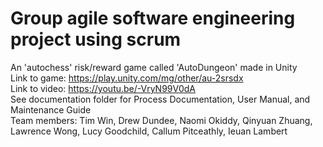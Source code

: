 # Group agile software engineering project using scrum  
An 'autochess' risk/reward game called 'AutoDungeon' made in Unity  
Link to game: https://play.unity.com/mg/other/au-2srsdx  
Link to video: https://youtu.be/-VryN99V0dA  
See documentation folder for Process Documentation, User Manual, and Maintenance Guide  
Team members: Tim Win, Drew Dundee, Naomi Okiddy, Qinyuan Zhuang, Lawrence Wong, Lucy Goodchild, Callum Pitceathly, Ieuan Lambert  
